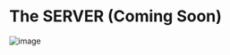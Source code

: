 # The SERVER (Coming Soon)

![image](https://github.com/user-attachments/assets/8c9b480d-0ff3-4026-8e3d-475f87372106)
